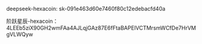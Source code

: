 

deepseek-hexacoin:
sk-091e463d60e7460f80c12edebacfd40a

阶跃星辰-hexacoin：
4LEEb5ziX90GH2wmFAa4AJLqjGAz87E6fFtaBAPElVCTMrsmWCfDe7HrVMgVLWQyw